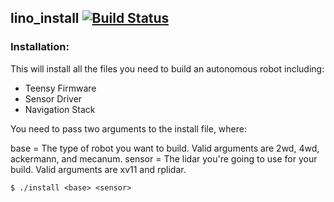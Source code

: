 ## lino_install   [![Build Status](https://travis-ci.org/linorobot/lino_install.svg?branch=master)](https://travis-ci.org/linorobot/lino_install)

### Installation:

This will install all the files you need to build an autonomous robot including:
- Teensy Firmware
- Sensor Driver
- Navigation Stack

You need to pass two arguments to the install file, where:

base = The type of robot you want to build. Valid arguments are 2wd, 4wd, ackermann, and mecanum.
sensor = The lidar you're going to use for your build. Valid arguments are xv11 and rplidar.
 
```
$ ./install <base> <sensor>
```